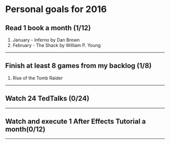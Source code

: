 # Personal goals for 2016

## Read 1 book a month (1/12)
1. January - Inferno by Dan Brown
2. February - The Shack by William P. Young

-------------------

## Finish at least 8 games from my backlog (1/8)
1. Rise of the Tomb Raider

-------------------

## Watch 24 TedTalks (0/24)

-------------------

## Watch and execute 1 After Effects Tutorial a month(0/12)

-------------------


